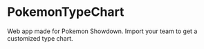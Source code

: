 # PokemonTypeChart
Web app made for Pokemon Showdown. Import your team to get a customized type chart.
